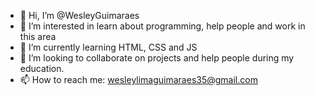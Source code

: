 - 👋 Hi, I’m @WesleyGuimaraes
- 👀 I’m interested in learn about programming, help people and work in this area
- 🌱 I’m currently learning HTML, CSS and JS
- 💞️ I’m looking to collaborate on projects and help people during my education.
- 📫 How to reach me: wesleylimaguimaraes35@gmail.com

